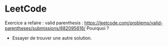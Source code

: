 # LeetCode
Exercice a refaire :
valid parenthesis : https://leetcode.com/problems/valid-parentheses/submissions/882095616/
Pourquoi ? 
- Essayer de trouver une autre solution.

